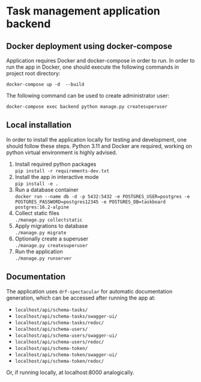 # Task management application backend
## Docker deployment using docker-compose
Application requires Docker and docker-compose in order to run.
In order to run the app in Docker, one should execute the following commands in project root directory:
```shell
docker-compose up -d  --build
```
The following command can be used to create administrator user:
```shell
docker-compose exec backend python manage.py createsuperuser
```
## Local installation
In order to install the application locally for testing and development, one should follow these steps.
Python 3.11 and Docker are required, working on python virtual environment is highly advised.

1. Install required python packages  
`pip install -r requirements-dev.txt`
2. Install the app in interactive mode  
`pip install -e .`
3. Run a database container  
`docker run --name db -d -p 5432:5432 -e POSTGRES_USER=postgres -e POSTGRES_PASSWORD=postgres12345 -e POSTGRES_DB=taskboard postgres:16.2-alpine`
4. Collect static files  
`./manage.py collectstatic`
5. Apply migrations to database  
`./manage.py migrate`
6. Optionally create a superuser  
`./manage.py createsuperuser`
7. Run the application  
`./manage.py runserver`

## Documentation
The application uses `drf-spectacular` for automatic documentation generation, which can be accessed after running the app at:

- `localhost/api/schema-tasks/`
- `localhost/api/schema-tasks/swagger-ui/`
- `localhost/api/schema-tasks/redoc/`
- `localhost/api/schema-users/`
- `localhost/api/schema-users/swagger-ui/`
- `localhost/api/schema-users/redoc/`
- `localhost/api/schema-token/`
- `localhost/api/schema-token/swagger-ui/`
- `localhost/api/schema-token/redoc/`

Or, if running locally, at localhost:8000 analogically.